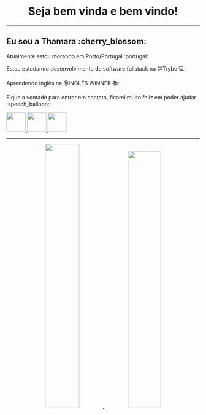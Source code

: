 <h1 align="center"> Seja bem vinda e bem vindo! </h1>
<hr />
<h2>Eu sou a Thamara :cherry_blossom:</h2>
 <p>Atualmente estou morando em Porto/Portugal :portugal: </p>
 <p>Estou estudando desenvolvimento de software fullstack na @Trybe 💻:</p>
 <p>Aprendendo inglês na @INGLÊS WINNER 📚:</p>
 <p>Fique a vontade para entrar em contato, ficarei muito feliz em poder ajudar :speech_balloon:;</p>
 <a href="https://www.linkedin.com/in/thamaragaspar/" target="_blank">
  <img src="https://i.ibb.co/Kx2GSrT/linkedin.png" width="50px" height="50px" target="_blank">
</a>
 <a href="https://www.instagram.com/thamara_gaspar/" target="_blank">
  <img src="https://cdn.icon-icons.com/icons2/1211/PNG/512/1491579602-yumminkysocialmedia36_83067.png" width="50px" height="50px">
</a>
<a href="thamaranegocios@gmail.com" target="_blank">
  <img src="https://cdn.icon-icons.com/icons2/730/PNG/512/gmail_icon-icons.com_62758.png" width="50px" height="50px" target="_blank">
</a>
<hr />
<div align="center">
  <a href="https://github.com/ThamaraGaspar">
  <img width="42%" src="https://github-readme-stats.vercel.app/api?username=ThamaraGaspar&show_icons=true&theme=dracula&include_all_commits=true&count_private=true"/>
  <img width="41.4%" src="https://github-readme-stats.vercel.app/api/top-langs/?username=ThamaraGaspar&layout=compact&langs_count=7&theme=dracula"/>
   
   
   
 </div>
